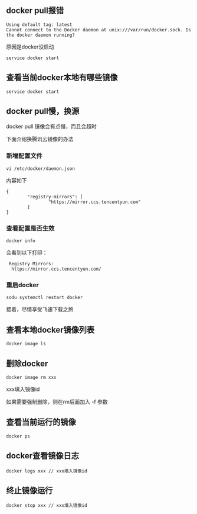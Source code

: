 ## docker pull报错

```
Using default tag: latest
Cannot connect to the Docker daemon at unix:///var/run/docker.sock. Is the docker daemon running?
```

原因是docker没启动

```
service docker start
```

## 查看当前docker本地有哪些镜像

```
service docker start
```

## docker pull慢，换源

docker pull 镜像会有点慢，而且会超时

下面介绍换腾讯云镜像的办法

### 新增配置文件

```
vi /etc/docker/daemon.json
```
内容如下

```
{
        "registry-mirrors": [
                "https://mirror.ccs.tencentyun.com"
        ]
}
```
### 查看配置是否生效

```
docker info
```

会看到以下打印：
```
 Registry Mirrors:
  https://mirror.ccs.tencentyun.com/
```

### 重启docker

```
sodu systemctl restart docker
```
 接着，尽情享受飞速下载之旅


## 查看本地docker镜像列表

```
docker image ls
```


## 删除docker

```
docker image rm xxx
```

xxx填入镜像id

如果需要强制删除，则在rm后面加入 -f 参数

## 查看当前运行的镜像

```
docker ps
```

## docker查看镜像日志

```
docker logs xxx // xxx填入镜像id
```

## 终止镜像运行

```
docker stop xxx // xxx填入镜像id
```